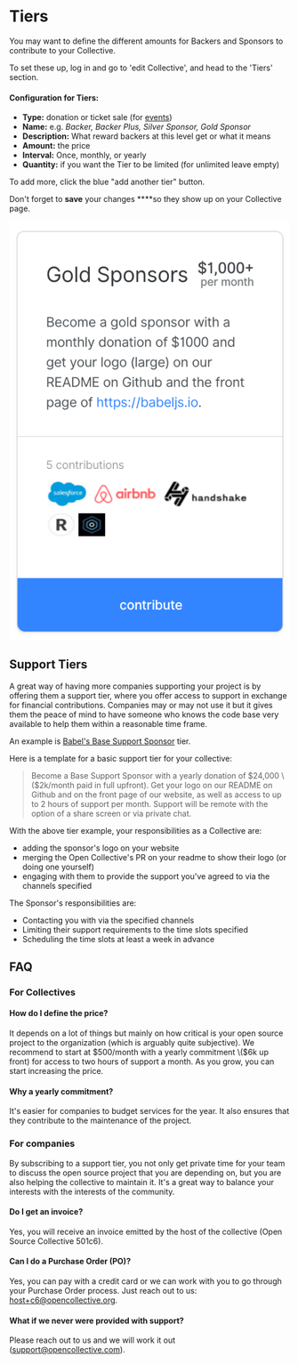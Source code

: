 # Tiers

You may want to define the different amounts for Backers and Sponsors to contribute to your Collective.

To set these up, log in and go to 'edit Collective', and head to the 'Tiers' section.

#### Configuration for Tiers:

* **Type:** donation or ticket sale \(for [events](events.md)\)
* **Name:** e.g. _Backer,_ _Backer Plus, Silver Sponsor, Gold Sponsor_
* **Description:** What reward backers at this level get or what it means
* **Amount:** the price
* **Interval:** Once, monthly, or yearly
* **Quantity:** if you want the Tier to be limited \(for unlimited leave empty\)

To add more, click the blue "add another tier" button.

Don't forget to **save** your changes ****so they show up on your Collective page.

![](../.gitbook/assets/screen-shot-2019-01-24-at-3.10.00-pm.png)

## Support Tiers

A great way of having more companies supporting your project is by offering them a support tier, where you offer access to support in exchange for financial contributions. Companies may or may not use it but it gives them the peace of mind to have someone who knows the code base very available to help them within a reasonable time frame.

An example is [Babel's Base Support Sponsor](https://opencollective.com/babel#contribute) tier.

Here is a template for a basic support tier for your collective:

> Become a Base Support Sponsor with a yearly donation of $24,000 \($2k/month paid in full upfront\). Get your logo on our README on Github and on the front page of our website, as well as access to up to 2 hours of support per month. Support will be remote with the option of a share screen or via private chat.

With the above tier example, your responsibilities as a Collective are:

* adding the sponsor's logo on your website
* merging the Open Collective's PR on your readme to show their logo \(or doing one yourself\)
* engaging with them to provide the support you've agreed to via the channels specified

The Sponsor's responsibilities are:

* Contacting you with via the specified channels 
* Limiting their support requirements to the time slots specified
* Scheduling the time slots at least a week in advance

## FAQ

### For Collectives

#### How do I define the price?

It depends on a lot of things but mainly on how critical is your open source project to the organization \(which is arguably quite subjective\). We recommend to start at $500/month with a yearly commitment \($6k up front\) for access to two hours of support a month. As you grow, you can start increasing the price.

#### Why a yearly commitment?

It's easier for companies to budget services for the year. It also ensures that they contribute to the maintenance of the project.

### For companies

By subscribing to a support tier, you not only get private time for your team to discuss the open source project that you are depending on, but you are also helping the collective to maintain it. It's a great way to balance your interests with the interests of the community.

#### Do I get an invoice?

Yes, you will receive an invoice emitted by the host of the collective \(Open Source Collective 501c6\).

#### Can I do a Purchase Order \(PO\)?

Yes, you can pay with a credit card or we can work with you to go through your Purchase Order process. Just reach out to us: host+c6@opencollective.org.

#### What if we never were provided with support?

Please reach out to us and we will work it out \(support@opencollective.com\).

